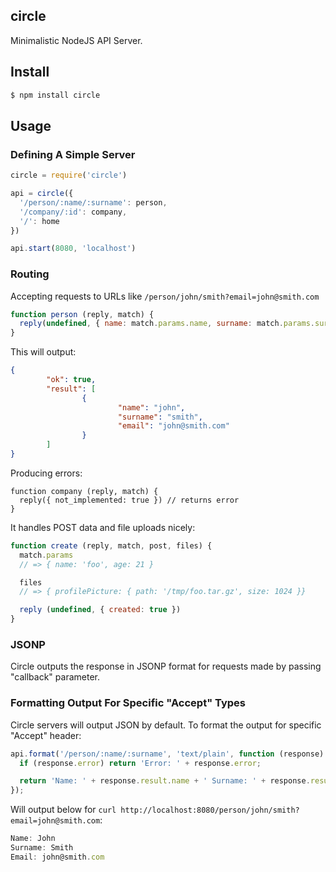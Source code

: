 ## circle

Minimalistic NodeJS API Server.

## Install

```bash
$ npm install circle
```

## Usage

### Defining A Simple Server

```js
circle = require('circle')

api = circle({
  '/person/:name/:surname': person,
  '/company/:id': company,
  '/': home
})

api.start(8080, 'localhost')
```

### Routing

Accepting requests to URLs like `/person/john/smith?email=john@smith.com`

```js
function person (reply, match) {
  reply(undefined, { name: match.params.name, surname: match.params.surname, email: match.params.query.email })
}
```

This will output:

```json
{
        "ok": true,
        "result": [
                {
                        "name": "john",
                        "surname": "smith",
                        "email": "john@smith.com"
                }
        ]
}
```

Producing errors:

```
function company (reply, match) {
  reply({ not_implemented: true }) // returns error
}
```

It handles POST data and file uploads nicely:

```js
function create (reply, match, post, files) {
  match.params
  // => { name: 'foo', age: 21 }

  files
  // => { profilePicture: { path: '/tmp/foo.tar.gz', size: 1024 }}

  reply (undefined, { created: true })
}
```

### JSONP

Circle outputs the response in JSONP format for requests made by passing "callback" parameter.

### Formatting Output For Specific "Accept" Types

Circle servers will output JSON by default. To format the output for specific "Accept" header:

```js
api.format('/person/:name/:surname', 'text/plain', function (response) {
  if (response.error) return 'Error: ' + response.error;

  return 'Name: ' + response.result.name + ' Surname: ' + response.result.surname + ' E-Mail: ' + response.result.email;
});
```

Will output below for `curl http://localhost:8080/person/john/smith?email=john@smith.com`:

```js
Name: John
Surname: Smith
Email: john@smith.com
```
